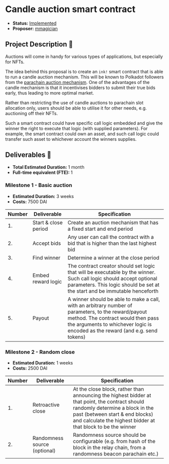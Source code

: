 # Candle auction smart contract

* **Status:** [Implemented](https://github.com/agryaznov/candle-auction-ink/tree/master)
* **Proposer:** [mmagician](https://github.com/mmagician)


## Project Description :page_facing_up:

Auctions will come in handy for various types of applications, but especially for NFTs.

The idea behind this proposal is to create an `ink!` smart contract that is able to run a candle auction mechanism. This will be known to Polkadot followers from the [parachain auction mechanism](https://wiki.polkadot.network/docs/en/learn-auction). One of the advantages of the candle mechanism is that it incentivises bidders to submit their true bids early, thus leading to more optimal market.

Rather than restricting the use of candle auctions to parachain slot allocation only, users should be able to utilise it for other needs, e.g. auctioning off their NFTs.

Such a smart contract could have specific call logic embedded and give the winner the right to execute that logic (with supplied parameters). For example, the smart contract could own an asset, and such call logic could transfer such asset to whichever account the winners supplies.

## Deliverables :nut_and_bolt:

* **Total Estimated Duration:** 1 month
* **Full-time equivalent (FTE):** 1

### Milestone 1 - Basic auction

* **Estimated Duration:** 3 weeks
* **Costs:** 7500 DAI


| Number | Deliverable | Specification |
| ------------- | ------------- | ------------- |
| 1. | Start & close period | Create an auction mechanism that has a fixed start and end period |
| 2.  | Accept bids | Any user can call the contract with a bid that is higher than the last highest bid |
| 3.  | Find winner | Determine a winner at the close period |
| 4.  | Embed reward logic | The contract creator should set logic that will be executable by the winner. Such call logic should accept optional parameters. This logic should be set at the start and be immutable henceforth |
| 5.  | Payout | A winner should be able to make a call, with an arbitrary number of parameters, to the reward/payout method. The contract would then pass the arguments to whichever logic is encoded as the reward (and e.g. send tokens) |

### Milestone 2 - Random close

* **Estimated Duration:** 1 weeks
* **Costs:** 2500 DAI


| Number | Deliverable | Specification |
| ------------- | ------------- | ------------- |
| 1. | Retroactive close | At the close block, rather than announcing the highest bidder at that point, the contract should randomly determine a block in the past (between start & end blocks) and calculate the highest bidder at that block to be the winner |
| 2. | Randomness source (optional) | Randomness source should be configurable (e.g. from hash of the block in the relay chain, from a randomness beacon parachain etc.)

